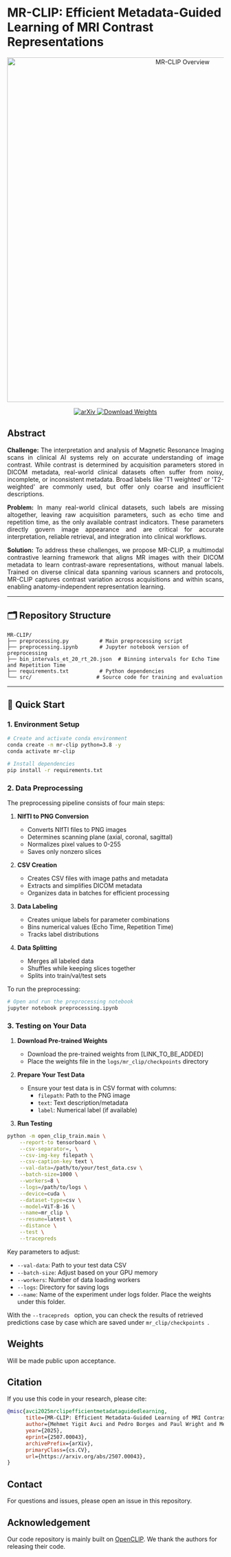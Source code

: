 # MR-CLIP: Efficient Metadata-Guided Learning of MRI Contrast Representations

<div align="center">
  <img src="docs/mr-clip-overview.png" alt="MR-CLIP Overview" width="800"/>
</div>

<p align="center">
  <a href="https://arxiv.org/abs/2507.00043">
    <img src="https://img.shields.io/badge/arXiv-2507.00043-b31b1b.svg" alt="arXiv"/>
  </a>
  <a href="https://drive.google.com/file/d/1jap3aCEPrZwvFMD8LKSBB2oTYz2HgpIG/view?usp=sharing">
    <img src="https://img.shields.io/badge/Download-Pretrained%20Weights-blue.svg" alt="Download Weights"/>
  </a>
</p>

## Abstract

<div align="justify">

**Challenge:** The interpretation and analysis of Magnetic Resonance Imaging scans in clinical AI systems rely on accurate understanding of image contrast. While contrast is determined by acquisition parameters stored in DICOM metadata, real-world clinical datasets often suffer from noisy, incomplete, or inconsistent metadata. Broad labels like 'T1 weighted' or 'T2-weighted' are commonly used, but offer only coarse and insufficient descriptions.

**Problem:** In many real-world clinical datasets, such labels are missing altogether, leaving raw acquisition parameters, such as echo time and repetition time, as the only available contrast indicators. These parameters directly govern image appearance and are critical for accurate interpretation, reliable retrieval, and integration into clinical workflows.

**Solution:** To address these challenges, we propose MR-CLIP, a multimodal contrastive learning framework that aligns MR images with their DICOM metadata to learn contrast-aware representations, without manual labels. Trained on diverse clinical data spanning various scanners and protocols, MR-CLIP captures contrast variation across acquisitions and within scans, enabling anatomy-independent representation learning.

</div>

---

## 🗂️ Repository Structure

```
MR-CLIP/
├── preprocessing.py          # Main preprocessing script
├── preprocessing.ipynb       # Jupyter notebook version of preprocessing
├── bin_intervals_et_20_rt_20.json  # Binning intervals for Echo Time and Repetition Time
├── requirements.txt          # Python dependencies
└── src/                     # Source code for training and evaluation
```
---

## 🚀 Quick Start

### 1. Environment Setup

```bash
# Create and activate conda environment
conda create -n mr-clip python=3.8 -y
conda activate mr-clip

# Install dependencies
pip install -r requirements.txt

```
### 2. Data Preprocessing

The preprocessing pipeline consists of four main steps:

1. **NIfTI to PNG Conversion**
   - Converts NIfTI files to PNG images
   - Determines scanning plane (axial, coronal, sagittal)
   - Normalizes pixel values to 0-255
   - Saves only nonzero slices

2. **CSV Creation**
   - Creates CSV files with image paths and metadata
   - Extracts and simplifies DICOM metadata
   - Organizes data in batches for efficient processing

3. **Data Labeling**
   - Creates unique labels for parameter combinations
   - Bins numerical values (Echo Time, Repetition Time)
   - Tracks label distributions

4. **Data Splitting**
   - Merges all labeled data
   - Shuffles while keeping slices together
   - Splits into train/val/test sets

To run the preprocessing:
```bash
# Open and run the preprocessing notebook
jupyter notebook preprocessing.ipynb
```

### 3. Testing on Your Data

1. **Download Pre-trained Weights**
   - Download the pre-trained weights from [LINK_TO_BE_ADDED]
   - Place the weights file in the `logs/mr_clip/checkpoints` directory

2. **Prepare Your Test Data**
   - Ensure your test data is in CSV format with columns:
     - `filepath`: Path to the PNG image
     - `text`: Text description/metadata
     - `label`: Numerical label (if available)

3. **Run Testing**
```bash
python -m open_clip_train.main \
    --report-to tensorboard \
    --csv-separator=, \
    --csv-img-key filepath \
    --csv-caption-key text \
    --val-data=/path/to/your/test_data.csv \
    --batch-size=1000 \
    --workers=8 \
    --logs=/path/to/logs \
    --device=cuda \
    --dataset-type=csv \
    --model=ViT-B-16 \
    --name=mr_clip \
    --resume=latest \
    --distance \
    --test \
    --tracepreds
```

Key parameters to adjust:
- `--val-data`: Path to your test data CSV
- `--batch-size`: Adjust based on your GPU memory
- `--workers`: Number of data loading workers
- `--logs`: Directory for saving logs
- `--name`: Name of the experiment under logs folder. Place the weights under this folder.

With the  `--tracepreds ` option, you can check the results of retrieved predictions case by case which are saved under  `mr_clip/checkpoints `.

## Weights

Will be made public upon acceptance.

## Citation

If you use this code in your research, please cite:
```bibtex
@misc{avci2025mrclipefficientmetadataguidedlearning,
      title={MR-CLIP: Efficient Metadata-Guided Learning of MRI Contrast Representations}, 
      author={Mehmet Yigit Avci and Pedro Borges and Paul Wright and Mehmet Yigitsoy and Sebastien Ourselin and Jorge Cardoso},
      year={2025},
      eprint={2507.00043},
      archivePrefix={arXiv},
      primaryClass={cs.CV},
      url={https://arxiv.org/abs/2507.00043}, 
}
```


## Contact

For questions and issues, please open an issue in this repository.

## Acknowledgement

Our code repository is mainly built on [OpenCLIP](https://github.com/mlfoundations/open_clip). We thank the authors for releasing their code.
